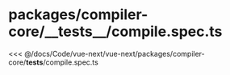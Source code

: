 # packages/compiler-core/\_\_tests\_\_/compile.spec.ts

<<< @/docs/Code/vue-next/vue-next/packages/compiler-core/__tests__/compile.spec.ts
